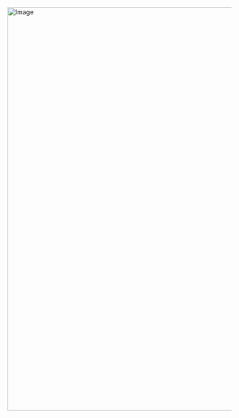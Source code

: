 
<img width="1904" height="906" alt="Image" src="https://github.com/user-attachments/assets/9e65be8a-7c0b-4a5b-a6b6-a2376039e810" />



